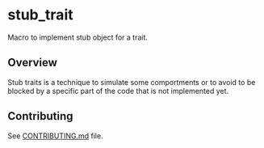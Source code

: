 # stub_trait

Macro to implement stub object for a trait.

## Overview

Stub traits is a technique to simulate some comportments or to avoid to be blocked by a specific part of the code that is not implemented yet.

## Contributing

See [CONTRIBUTING.md](CONTRIBUTING.md) file.
